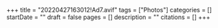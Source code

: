 +++
title = "20220427163012!Ad7.avif"
tags = ["Photos"]
categories = []
startDate = ""
draft = false
pages = []
description = ""
citations = []
+++
